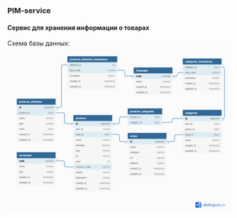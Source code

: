 ### PIM-service

#### Сервис для хранения информации о товарах

Схема базы данных:
![pim_db](pim_db.png)